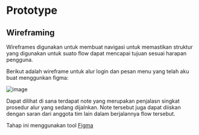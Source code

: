# Prototype

## Wireframing
Wireframes digunakan untuk membuat navigasi untuk memastikan struktur yang digunakan untuk suato flow dapat mencapai tujuan sesuai harapan pengguna.

Berikut adalah wireframe untuk alur login dan pesan menu yang telah aku buat menggunkan figma:

![image](https://user-images.githubusercontent.com/86558365/138543568-9bcaf224-0040-4cae-a42d-abfb537f2bf0.png)

Dapat dilihat di sana terdapat note yang merupakan penjalasn singkat prosedur alur yang sedang dijalnkan. Note tersebut juga dapat diiskan dengan saran dari anggota tim lain dalam berjalannya flow tersebut.

Tahap ini menggunakan tool [Figma](https://www.figma.com/)
